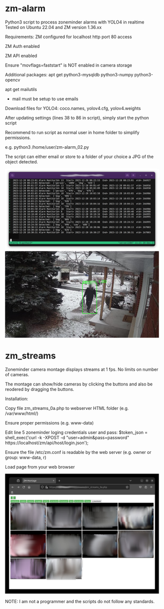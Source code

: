 # zm-alarm
Python3 script to process zoneminder alarms with YOLO4 in realtime
Tested on Ubuntu 22.04 and ZM version 1.36.xx

Requirements:
ZM configured for localhost http port 80 access

ZM Auth enabled

ZM API enabled

Ensure "movflags=faststart" is NOT enabled in camera storage
   
Additional packages:
apt get python3-mysqldb python3-numpy python3-opencv

apt get mailutils 

* mail must be setup to use emails

Download files for YOLO4: coco.names, yolov4.cfg, yolov4.weights

After updating settings (lines 38 to 86 in script), simply start the python script

Recommend to run script as normal user in home folder to simplify permissions.

e.g. python3 /home/user/zm-alarm_02.py

The script can either email or store to a folder of your choice a JPG of the object detected.


![Screenshot](Screenshot1.png) ![Screenshot](screenshot1a.jpg)

# zm_streams
Zoneminder camera montage displays streams at 1 fps. No limits on number of cameras.

The montage can show/hide cameras  by clicking the buttons and also be reodered by dragging the buttons.

Installation:

Copy file zm_streams_0a.php to webserver HTML folder (e.g. /var/www/html/)

Ensure proper permissions (e.g. www-data)

Edit line 5 zoneminder loging credentials user and pass: $token_json = shell_exec('curl -k -XPOST -d "user=admin&pass=password" https://localhost/zm/api/host/login.json');

Ensure the file /etc/zm.conf is readable by the web server (e.g. owner or group: www-data, r)

Load page from your web browser

![Screenshot](Screenshot2.jpg)

NOTE: I am not a programmer and the scripts do not follow any standards.
